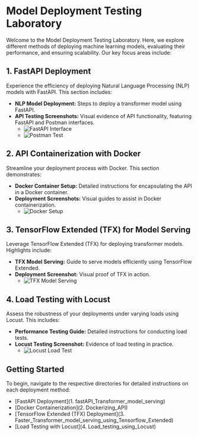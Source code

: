 # Model Deployment Testing Laboratory

Welcome to the Model Deployment Testing Laboratory. Here, we explore different methods of deploying machine learning models, evaluating their performance, and ensuring scalability. Our key focus areas include:

## 1. FastAPI Deployment
Experience the efficiency of deploying Natural Language Processing (NLP) models with FastAPI. This section includes:
   - **NLP Model Deployment:** Steps to deploy a transformer model using FastAPI.
   - **API Testing Screenshots:** Visual evidence of API functionality, featuring FastAPI and Postman interfaces.
     - ![FastAPI Interface](https://github.com/R4GB0Y/Model-Deployment/assets/76519142/2d217a68-ab58-4d0b-8a94-ef82911b7465)
     - ![Postman Test](https://github.com/R4GB0Y/Model-Deployment/assets/76519142/4dbf6aee-1aac-4802-829f-32f8adbdbb46)

## 2. API Containerization with Docker
Streamline your deployment process with Docker. This section demonstrates:
   - **Docker Container Setup:** Detailed instructions for encapsulating the API in a Docker container.
   - **Deployment Screenshots:** Visual guides to assist in Docker containerization.
     - ![Docker Setup](https://github.com/R4GB0Y/Model-Deployment/assets/76519142/2d217a68-ab58-4d0b-8a94-ef82911b7465)

## 3. TensorFlow Extended (TFX) for Model Serving
Leverage TensorFlow Extended (TFX) for deploying transformer models. Highlights include:
   - **TFX Model Serving:** Guide to serve models efficiently using TensorFlow Extended.
   - **Deployment Screenshot:** Visual proof of TFX in action.
     - ![TFX Model Serving](https://github.com/R4GB0Y/Model-Deployment/assets/76519142/91abfd16-4424-4511-ac56-3127d06a80c1)

## 4. Load Testing with Locust
Assess the robustness of your deployments under varying loads using Locust. This includes:
   - **Performance Testing Guide:** Detailed instructions for conducting load tests.
   - **Locust Testing Screenshot:** Evidence of load testing in practice.
     - ![Locust Load Test]([https://github.com/R4GB0Y/Model-Deployment/assets/76519142/57675693-de26-41af-aac5-45706db5e5f0](https://github.com/R4GB0Y/Model-Deployment/blob/main/result.PNG))

## Getting Started
To begin, navigate to the respective directories for detailed instructions on each deployment method:
- [FastAPI Deployment](1. fastAPI_Transformer_model_serving)
- [Docker Containerization](2. Dockerizing_API)
- [TensorFlow Extended (TFX) Deployment](3. Faster_Transformer_model_serving_using_Tensorflow_Extended)
- [Load Testing with Locust](4. Load_testing_using_Locust)
